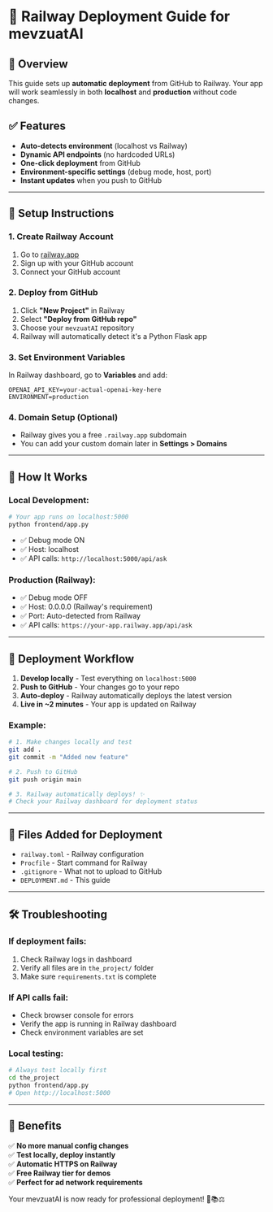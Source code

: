 # 🚀 Railway Deployment Guide for mevzuatAI

## 🎯 Overview
This guide sets up **automatic deployment** from GitHub to Railway. Your app will work seamlessly in both **localhost** and **production** without code changes.

## ✅ Features
- **Auto-detects environment** (localhost vs Railway)
- **Dynamic API endpoints** (no hardcoded URLs)
- **One-click deployment** from GitHub
- **Environment-specific settings** (debug mode, host, port)
- **Instant updates** when you push to GitHub

---

## 🔧 Setup Instructions

### 1. **Create Railway Account**
1. Go to [railway.app](https://railway.app)
2. Sign up with your GitHub account
3. Connect your GitHub account

### 2. **Deploy from GitHub**
1. Click **"New Project"** in Railway
2. Select **"Deploy from GitHub repo"**
3. Choose your `mevzuatAI` repository
4. Railway will automatically detect it's a Python Flask app

### 3. **Set Environment Variables**
In Railway dashboard, go to **Variables** and add:
```
OPENAI_API_KEY=your-actual-openai-key-here
ENVIRONMENT=production
```

### 4. **Domain Setup (Optional)**
- Railway gives you a free `.railway.app` subdomain
- You can add your custom domain later in **Settings > Domains**

---

## 🔄 How It Works

### **Local Development:**
```bash
# Your app runs on localhost:5000
python frontend/app.py
```
- ✅ Debug mode ON
- ✅ Host: localhost
- ✅ API calls: `http://localhost:5000/api/ask`

### **Production (Railway):**
- ✅ Debug mode OFF
- ✅ Host: 0.0.0.0 (Railway's requirement)
- ✅ Port: Auto-detected from Railway
- ✅ API calls: `https://your-app.railway.app/api/ask`

---

## 🚀 Deployment Workflow

1. **Develop locally** - Test everything on `localhost:5000`
2. **Push to GitHub** - Your changes go to your repo
3. **Auto-deploy** - Railway automatically deploys the latest version
4. **Live in ~2 minutes** - Your app is updated on Railway

### Example:
```bash
# 1. Make changes locally and test
git add .
git commit -m "Added new feature"

# 2. Push to GitHub
git push origin main

# 3. Railway automatically deploys! ✨
# Check your Railway dashboard for deployment status
```

---

## 📁 Files Added for Deployment

- `railway.toml` - Railway configuration
- `Procfile` - Start command for Railway
- `.gitignore` - What not to upload to GitHub
- `DEPLOYMENT.md` - This guide

---

## 🛠️ Troubleshooting

### **If deployment fails:**
1. Check Railway logs in dashboard
2. Verify all files are in `the_project/` folder
3. Make sure `requirements.txt` is complete

### **If API calls fail:**
- Check browser console for errors
- Verify the app is running in Railway dashboard
- Check environment variables are set

### **Local testing:**
```bash
# Always test locally first
cd the_project
python frontend/app.py
# Open http://localhost:5000
```

---

## 🎉 Benefits

✅ **No more manual config changes**  
✅ **Test locally, deploy instantly**  
✅ **Automatic HTTPS on Railway**  
✅ **Free Railway tier for demos**  
✅ **Perfect for ad network requirements**  

Your mevzuatAI is now ready for professional deployment! 🚀📚⚖️